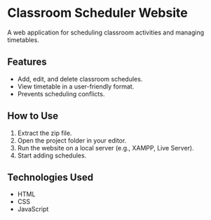 # Classroom Scheduler Website

A web application for scheduling classroom activities and managing timetables.

## Features
- Add, edit, and delete classroom schedules.
- View timetable in a user-friendly format.
- Prevents scheduling conflicts.

## How to Use
1. Extract the zip file.
2. Open the project folder in your editor.
3. Run the website on a local server (e.g., XAMPP, Live Server).
4. Start adding schedules.

## Technologies Used
- HTML
- CSS
- JavaScript

